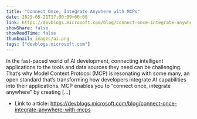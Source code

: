 ```yaml
---
title: "Connect Once, Integrate Anywhere with MCPs"
date: 2025-05-21T17:00:09+00:00
link: https://devblogs.microsoft.com/blog/connect-once-integrate-anywhere-with-mcps
showShare: false
showReadTime: false
thumbnail: images/ai.png
tags: ["devblogs.microsoft.com"]
---
```

In the fast-paced world of AI development, connecting intelligent applications to the tools and data sources they need can be challenging. That’s why Model Context Protocol (MCP) is resonating with some many, an open standard that’s transforming how developers integrate AI capabilities into their applications. MCP enables you to “connect once, integrate anywhere” by creating […]

- Link to article: https://devblogs.microsoft.com/blog/connect-once-integrate-anywhere-with-mcps